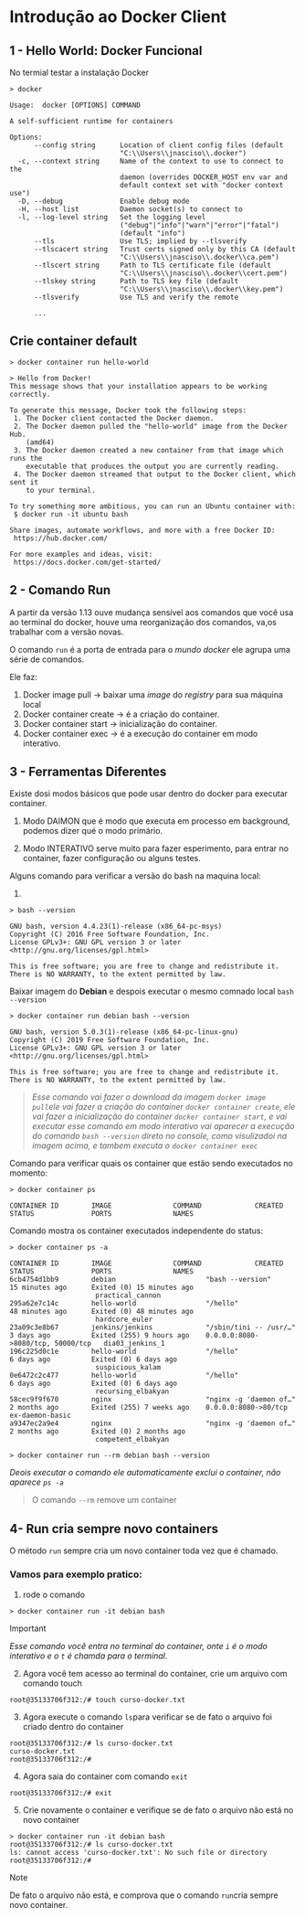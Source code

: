 # Introdução ao Docker Client

## 1 - Hello World: Docker Funcional

No termial testar a instalação Docker
```console
> docker
```

```console
Usage:  docker [OPTIONS] COMMAND

A self-sufficient runtime for containers

Options:
      --config string      Location of client config files (default
                           "C:\\Users\\jnasciso\\.docker")
  -c, --context string     Name of the context to use to connect to the
                           daemon (overrides DOCKER_HOST env var and
                           default context set with "docker context use")
  -D, --debug              Enable debug mode
  -H, --host list          Daemon socket(s) to connect to
  -l, --log-level string   Set the logging level
                           ("debug"|"info"|"warn"|"error"|"fatal")
                           (default "info")
      --tls                Use TLS; implied by --tlsverify
      --tlscacert string   Trust certs signed only by this CA (default
                           "C:\\Users\\jnasciso\\.docker\\ca.pem")
      --tlscert string     Path to TLS certificate file (default
                           "C:\\Users\\jnasciso\\.docker\\cert.pem")
      --tlskey string      Path to TLS key file (default
                           "C:\\Users\\jnasciso\\.docker\\key.pem")
      --tlsverify          Use TLS and verify the remote

      ...
```

## Crie container default

```console
> docker container run hello-world

> Hello from Docker!
This message shows that your installation appears to be working correctly.

To generate this message, Docker took the following steps:
 1. The Docker client contacted the Docker daemon.
 2. The Docker daemon pulled the "hello-world" image from the Docker Hub.
    (amd64)
 3. The Docker daemon created a new container from that image which runs the
    executable that produces the output you are currently reading.
 4. The Docker daemon streamed that output to the Docker client, which sent it
    to your terminal.

To try something more ambitious, you can run an Ubuntu container with:
 $ docker run -it ubuntu bash

Share images, automate workflows, and more with a free Docker ID:
 https://hub.docker.com/

For more examples and ideas, visit:
 https://docs.docker.com/get-started/
```

## 2 - Comando Run

A partir da versão 1.13 ouve mudança sensível aos comandos que você usa ao terminal do docker, houve uma reorganização dos comandos, va,os trabalhar com a versão novas.

O comando `run` é a porta de entrada para o *mundo docker* ele agrupa uma série de comandos.

Ele faz:
1. Docker image pull -> baixar uma *image* do *registry* para sua máquina local
2. Docker container create -> é a criação do container.
3. Docker container start -> inicialização do container.
4. Docker container exec -> é a execução do container em modo interativo.

## 3 - Ferramentas Diferentes

Existe dosi modos básicos que pode usar dentro do docker para executar container.

1. Modo DAIMON que é modo que executa em processo em background, podemos dizer qué o modo primário.

2. Modo INTERATIVO serve muito para fazer esperimento, para entrar no container, fazer configuração ou alguns testes.

Alguns comando para verificar a versão do bash na maquina local:

1. 
```console
> bash --version

GNU bash, version 4.4.23(1)-release (x86_64-pc-msys)
Copyright (C) 2016 Free Software Foundation, Inc.
License GPLv3+: GNU GPL version 3 or later <http://gnu.org/licenses/gpl.html>

This is free software; you are free to change and redistribute it.
There is NO WARRANTY, to the extent permitted by law.
```

Baixar imagem do **Debian** e despois executar o mesmo comnado local `bash --version`

```console
> docker container run debian bash --version

GNU bash, version 5.0.3(1)-release (x86_64-pc-linux-gnu)
Copyright (C) 2019 Free Software Foundation, Inc.
License GPLv3+: GNU GPL version 3 or later <http://gnu.org/licenses/gpl.html>

This is free software; you are free to change and redistribute it.
There is NO WARRANTY, to the extent permitted by law.
```
> *Esse comando vai fazer o download da imagem `docker image pull`ele vai fazer a criação do container `docker container create`, ele vai fazer a inicialização do container `docker container start`, e vai executar esse comando em modo interativo vai aparecer a execução do comando `bash --version` direto no console, como visulizadoi na imagem acima, e tambem executa o `docker container exec`*

Comando para verificar quais os container que estão sendo executados no momento:
```console
> docker container ps

CONTAINER ID        IMAGE               COMMAND             CREATED             STATUS              PORTS               NAMES
```

Comando mostra os container executados independente do status:
```console
> docker container ps -a

CONTAINER ID        IMAGE               COMMAND             CREATED             STATUS              PORTS               NAMES
6cb4754d1bb9        debian                      "bash --version"         15 minutes ago      Exited (0) 15 minutes ago
                     practical_cannon
295a62e7c14c        hello-world                 "/hello"                 48 minutes ago      Exited (0) 48 minutes ago
                     hardcore_euler
23a09c3e8b67        jenkins/jenkins             "/sbin/tini -- /usr/…"   3 days ago          Exited (255) 9 hours ago    0.0.0.0:8080->8080/tcp, 50000/tcp   dia03_jenkins_1
196c225d0c1e        hello-world                 "/hello"                 6 days ago          Exited (0) 6 days ago
                     suspicious_kalam
0e6472c2c477        hello-world                 "/hello"                 6 days ago          Exited (0) 6 days ago
                     recursing_elbakyan
58cec9f9f670        nginx                       "nginx -g 'daemon of…"   2 months ago        Exited (255) 7 weeks ago    0.0.0.0:8080->80/tcp                ex-daemon-basic
a9347ec2a9e4        nginx                       "nginx -g 'daemon of…"   2 months ago        Exited (0) 2 months ago
                     competent_elbakyan
```

```console
> docker container run --rm debian bash --version
```
*Deois executar o comando ele automaticamente exclui o container, não aparece `ps -a`*

> O comando `--rm` remove um container

## 4- Run cria sempre novo containers
O método `run` sempre cria um novo container toda vez que é chamado.

### Vamos para exemplo pratico:

1. rode o comando 
```console
> docker container run -it debian bash
```
> [!IMPORTANT]
> *Esse comando você entra no terminal do container, onte `i` é o modo interativo e o `t` é chamda para o terminal.*

2. Agora você tem acesso ao terminal do container, crie um arquivo com comando touch
```console
root@35133706f312:/# touch curso-docker.txt
```
3. Agora execute o comando `ls`para verificar se de fato o arquivo foi criado dentro do container
```console
root@35133706f312:/# ls curso-docker.txt
curso-docker.txt
root@35133706f312:/# 
```
4. Agora saia do container com comando `exit`
```console
root@35133706f312:/# exit
```
5. Crie novamente o container e verifique se de fato o arquivo não está no novo container

```console
> docker container run -it debian bash
root@35133706f312:/# ls curso-docker.txt
ls: cannot access 'curso-docker.txt': No such file or directory
root@35133706f312:/# 
```
> [!NOTE]
> De fato o arquivo não está, e comprova que o comando `run`cria sempre novo container.
